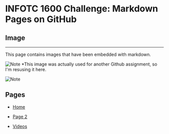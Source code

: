 # INFOTC 1600 Challenge: Markdown Pages on GitHub

## Image

---

This page contains images that have been embedded with markdown.

![Note](Images/note.jpg)
*This image was actually used for another Github assignment, so I'm resusing it here.

![Note](Images/note.jpg)

## Pages

* [Home](README.md)

* [Page 2](Page_2.md)

* [Videos](Page_3.md)
